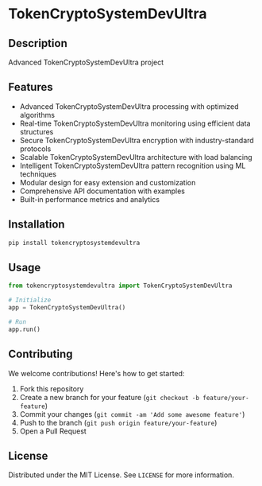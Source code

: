 # TokenCryptoSystemDevUltra

## Description

Advanced TokenCryptoSystemDevUltra project

## Features

- Advanced TokenCryptoSystemDevUltra processing with optimized algorithms
- Real-time TokenCryptoSystemDevUltra monitoring using efficient data structures
- Secure TokenCryptoSystemDevUltra encryption with industry-standard protocols
- Scalable TokenCryptoSystemDevUltra architecture with load balancing
- Intelligent TokenCryptoSystemDevUltra pattern recognition using ML techniques
- Modular design for easy extension and customization
- Comprehensive API documentation with examples
- Built-in performance metrics and analytics
## Installation

```bash
pip install tokencryptosystemdevultra
```

## Usage

```python
from tokencryptosystemdevultra import TokenCryptoSystemDevUltra

# Initialize
app = TokenCryptoSystemDevUltra()

# Run
app.run()
```

## Contributing

We welcome contributions! Here's how to get started:

1. Fork this repository
2. Create a new branch for your feature (`git checkout -b feature/your-feature`)
3. Commit your changes (`git commit -am 'Add some awesome feature'`)
4. Push to the branch (`git push origin feature/your-feature`)
5. Open a Pull Request

## License

Distributed under the MIT License. See `LICENSE` for more information.
